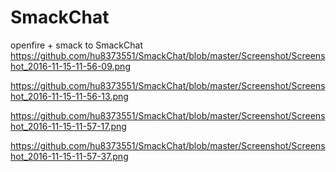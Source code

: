 # SmackChat
openfire + smack  to SmackChat
https://github.com/hu8373551/SmackChat/blob/master/Screenshot/Screenshot_2016-11-15-11-56-09.png

https://github.com/hu8373551/SmackChat/blob/master/Screenshot/Screenshot_2016-11-15-11-56-13.png

https://github.com/hu8373551/SmackChat/blob/master/Screenshot/Screenshot_2016-11-15-11-57-17.png

https://github.com/hu8373551/SmackChat/blob/master/Screenshot/Screenshot_2016-11-15-11-57-37.png
